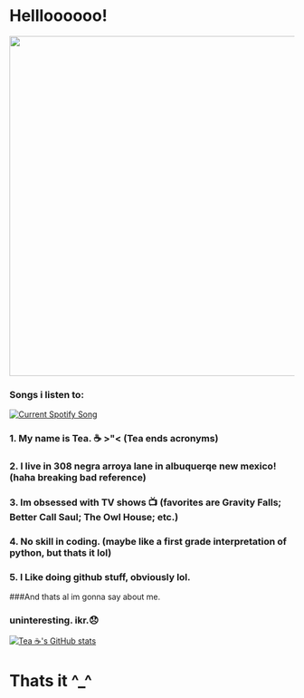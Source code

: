 
# Hellloooooo!


<div id="header" align="center">
  <img src="https://i.pinimg.com/originals/07/9f/6f/079f6f7f0538ca81d1f06835c826fc0c.gif" width="600"/>
</div>



### Songs i listen to:


<a href="https://github.com/tthn0/Spotify-Readme">
  <img src="https://teasongs.vercel.app/api?rainbow=true" alt="Current Spotify Song">
</a>



### 1. My name is Tea. ☕ >"< (Tea ends acronyms)

### 2. I live in 308 negra arroya lane in albuquerqe new mexico! (haha breaking bad reference)

### 3. Im obsessed with TV shows 📺 (favorites are Gravity Falls; Better Call Saul; The Owl House; etc.)

### 4. No skill in coding. (maybe like a first grade interpretation of python, but thats it lol)

### 5. I Like doing github stuff, obviously lol. 

###And thats al im gonna say about me.

### uninteresting. ikr.😞


[![Tea ☕'s GitHub stats](https://github-readme-stats.vercel.app/api?username=TeaEndsAcronyms&show_icons=true&theme=dracula)](https://github.com/anuraghazra/github-readme-stats)

# Thats it ^_^





<!--
**TeaEndsAcronyms/TeaEndsAcronyms** is a ✨ _special_ ✨ repository because its `README.md` (this file) appears on your GitHub profile.


